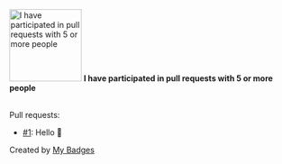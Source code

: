 <img src="https://my-badges.github.io/my-badges/pr-collaboration-5.png" alt="I have participated in pull requests with 5 or more people" title="I have participated in pull requests with 5 or more people" width="128">
<strong>I have participated in pull requests with 5 or more people</strong>
<br><br>

Pull requests:

- <a href="https://github.com/joernahlers/Geoguess/pull/1">#1</a>: Hello 👋


Created by <a href="https://github.com/my-badges/my-badges">My Badges</a>